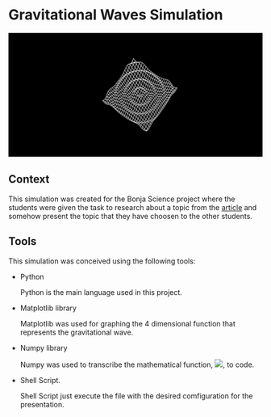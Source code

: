 # Gravitational Waves Simulation

![gravitational wave image from the simulation](./img/gw.png)

## Context
This simulation was created for the Bonja Science project where the students were given the task to research about a topic from the [article](http://www.sbfisica.org.br/rbef/pdf/363504.pdf) and somehow present the topic that they have choosen to the other students.

## Tools
This simulation was conceived using the following tools:

* Python

    Python is the main language used in  this project.

* Matplotlib library

    Matplotlib was used for graphing the 4 dimensional function that represents the gravitational wave.

* Numpy library

    Numpy was used to transcribe the mathematical function, ![](https://latex.codecogs.com/svg.latex?\Large&space;\small\color{white}%20f(t,x,y)%20=%20cos(%20\pi%20\sqrt{x^2%20+%20y^2}%20-%20\frac{%20\pi%20t%20}{2})), to code.

* Shell Script.

    Shell Script just execute the file with the desired comfiguration for the presentation.